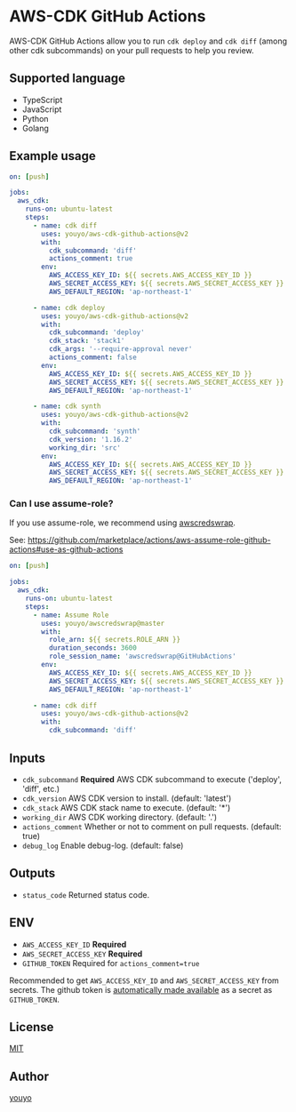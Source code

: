 # AWS-CDK GitHub Actions

AWS-CDK GitHub Actions allow you to run `cdk deploy` and `cdk diff` (among other cdk subcommands) on your pull requests to help you review.

## Supported language

- TypeScript
- JavaScript
- Python
- Golang

## Example usage

```yaml
on: [push]

jobs:
  aws_cdk:
    runs-on: ubuntu-latest
    steps:
      - name: cdk diff
        uses: youyo/aws-cdk-github-actions@v2
        with:
          cdk_subcommand: 'diff'
          actions_comment: true
        env:
          AWS_ACCESS_KEY_ID: ${{ secrets.AWS_ACCESS_KEY_ID }}
          AWS_SECRET_ACCESS_KEY: ${{ secrets.AWS_SECRET_ACCESS_KEY }}
          AWS_DEFAULT_REGION: 'ap-northeast-1'

      - name: cdk deploy
        uses: youyo/aws-cdk-github-actions@v2
        with:
          cdk_subcommand: 'deploy'
          cdk_stack: 'stack1'
          cdk_args: '--require-approval never'
          actions_comment: false
        env:
          AWS_ACCESS_KEY_ID: ${{ secrets.AWS_ACCESS_KEY_ID }}
          AWS_SECRET_ACCESS_KEY: ${{ secrets.AWS_SECRET_ACCESS_KEY }}
          AWS_DEFAULT_REGION: 'ap-northeast-1'

      - name: cdk synth
        uses: youyo/aws-cdk-github-actions@v2
        with:
          cdk_subcommand: 'synth'
          cdk_version: '1.16.2'
          working_dir: 'src'
        env:
          AWS_ACCESS_KEY_ID: ${{ secrets.AWS_ACCESS_KEY_ID }}
          AWS_SECRET_ACCESS_KEY: ${{ secrets.AWS_SECRET_ACCESS_KEY }}
          AWS_DEFAULT_REGION: 'ap-northeast-1'
```

### Can I use assume-role?

If you use assume-role, we recommend using [awscredswrap](https://github.com/marketplace/actions/aws-assume-role-github-actions).

See: https://github.com/marketplace/actions/aws-assume-role-github-actions#use-as-github-actions

```yaml
on: [push]

jobs:
  aws_cdk:
    runs-on: ubuntu-latest
    steps:
      - name: Assume Role
        uses: youyo/awscredswrap@master
        with:
          role_arn: ${{ secrets.ROLE_ARN }}
          duration_seconds: 3600
          role_session_name: 'awscredswrap@GitHubActions'
        env:
          AWS_ACCESS_KEY_ID: ${{ secrets.AWS_ACCESS_KEY_ID }}
          AWS_SECRET_ACCESS_KEY: ${{ secrets.AWS_SECRET_ACCESS_KEY }}
          AWS_DEFAULT_REGION: 'ap-northeast-1'

      - name: cdk diff
        uses: youyo/aws-cdk-github-actions@v2
        with:
          cdk_subcommand: 'diff'
```

## Inputs

- `cdk_subcommand` **Required** AWS CDK subcommand to execute ('deploy', 'diff', etc.)
- `cdk_version` AWS CDK version to install. (default: 'latest')
- `cdk_stack` AWS CDK stack name to execute. (default: '\*')
- `working_dir` AWS CDK working directory. (default: '.')
- `actions_comment` Whether or not to comment on pull requests. (default: true)
- `debug_log` Enable debug-log. (default: false)

## Outputs

- `status_code` Returned status code.

## ENV

- `AWS_ACCESS_KEY_ID` **Required**
- `AWS_SECRET_ACCESS_KEY` **Required**
- `GITHUB_TOKEN` Required for `actions_comment=true`

Recommended to get `AWS_ACCESS_KEY_ID` and `AWS_SECRET_ACCESS_KEY` from secrets. The github token is [automatically made available](https://help.github.com/en/actions/configuring-and-managing-workflows/authenticating-with-the-github_token) as a secret as `GITHUB_TOKEN`.

## License

[MIT](LICENSE)

## Author

[youyo](https://github.com/youyo)
